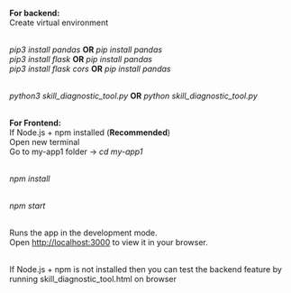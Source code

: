**For backend:**<br/>
Create virtual environment<br/><br/>

_pip3 install pandas_ **OR** _pip install pandas_<br/>
_pip3 install flask_ **OR** _pip install pandas_<br/>
_pip3 install flask cors_ **OR** _pip install pandas_<br/><br/>

_python3 skill_diagnostic_tool.py_ **OR** _python skill_diagnostic_tool.py_<br/><br/>

**For Frontend:**<br/>
If Node.js + npm installed (**Recommended**)<br/>
Open new terminal <br/>
Go to my-app1 folder -> _cd my-app1_<br/><br/>

_npm install_<br/><br/>

_npm start_<br/><br/>

Runs the app in the development mode.<br/>
Open [http://localhost:3000](http://localhost:3000) to view it in your browser.<br/><br/>

If Node.js + npm is not installed then you can test the backend feature by running skill_diagnostic_tool.html on browser<br/>
